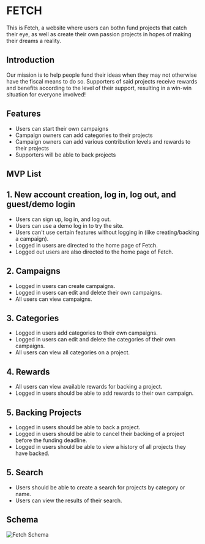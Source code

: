 # FETCH
This is Fetch, a website where users can bothn fund projects that catch their eye, as well as create their own passion projects in hopes of making their dreams a reality.

## Introduction
Our mission is to help people fund their ideas when they may not otherwise have the fiscal means to do so. Supporters of said projects receive rewards and benefits according to the level of their support, resulting in a win-win situation for everyone involved!

## Features
* Users can start their own campaigns
* Campaign owners can add categories to their projects
* Campaign owners can add various contribution levels and rewards to their projects
* Supporters will be able to back projects

## MVP List

## 1. New account creation, log in, log out, and guest/demo login
* Users can sign up, log in, and log out.
* Users can use a demo log in to try the site.
* Users can't use certain features without logging in (like creating/backing a campaign).
* Logged in users are directed to the home page of Fetch.
* Logged out users are also directed to the home page of Fetch.

## 2. Campaigns
* Logged in users can create campaigns.
* Logged in users can edit and delete their own campaigns.
* All users can view campaigns.

## 3. Categories
* Logged in users add categories to their own campaigns.
* Logged in users can edit and delete the categories of their own campaigns.
* All users can view all categories on a project.

## 4. Rewards
* All users can view available rewards for backing a project.
* Logged in users should be able to add rewards to their own campaign.

## 5. Backing Projects
* Logged in users should be able to back a project.
* Logged in users should be able to cancel their backing of a project before the funding deadline.
* Logged in users should be able to view a history of all projects they have backed.

## 5. Search
* Users should be able to create a search for projects by category or name.
* Users can view the results of their search.

## Schema
![Fetch Schema](https://github.com/srsy12/Capstone-Project/assets/107436602/342dd5a2-be3b-4c9a-942e-00ae66973dd0)
